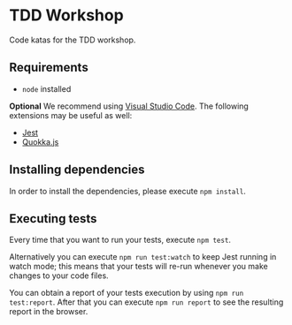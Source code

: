 # TDD Workshop
Code katas for the TDD workshop.

## Requirements
- `node` installed

**Optional**
We recommend using [Visual Studio Code](https://code.visualstudio.com/). The following extensions may be useful as well:
- [Jest](https://marketplace.visualstudio.com/items?itemName=Orta.vscode-jest)
- [Quokka.js](https://marketplace.visualstudio.com/items?itemName=WallabyJs.quokka-vscode)

## Installing dependencies
In order to install the dependencies, please execute `npm install`.

## Executing tests
Every time that you want to run your tests, execute `npm test`.

Alternatively you can execute `npm run test:watch` to keep Jest running in watch mode; this means that your tests will re-run whenever you make changes to your code files.

You can obtain a report of your tests execution by using `npm run test:report`. After that you can execute `npm run report` to see the resulting report in the browser.

